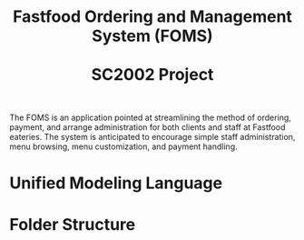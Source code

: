 <div align="center">

  # Fastfood Ordering and Management System (FOMS) <br/> <br/> SC2002 Project

</div>
<br/>

The FOMS is an application pointed at streamlining the method of ordering, payment, and arrange administration for both clients and staff at Fastfood eateries. The system is anticipated to encourage simple staff administration, menu browsing, menu customization, and payment handling.

# Unified Modeling Language

# Folder Structure
